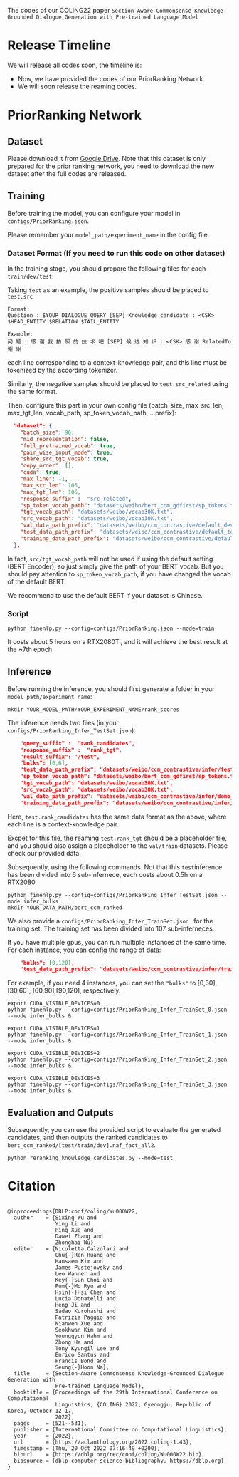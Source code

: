 The codes of our COLING22 paper `Section-Aware Commonsense Knowledge-Grounded Dialogue Generation with
               Pre-trained Language Model`

# Release Timeline 
We will release all codes soon, the timeline is:

- Now, we have provided the codes of our PriorRanking Network.
- We will soon release the reaming codes.

# PriorRanking Network

## Dataset 

Please download it from [Google Drive](https://drive.google.com/file/d/1Sipkjih_vII9MmarOVto-G4bc0PaDoE-/view?usp=sharing). Note that this dataset is only prepared for the prior ranking network, you need to download the new dataset after the full codes are released.


## Training
Before training the model, you can configure your model in ``configs/PriorRanking.json``. 

Please remember your ``model_path/experiment_name`` in the config file.

### Dataset Format (If you need to run this code on other dataset)
In the training stage, you should prepare the following files for each ``train/dev/test``:

Taking ``test`` as an example, the positive samples should be placed to ``test.src``
```commandline
Format:
Question : $YOUR_DIALOGUE_QUERY [SEP] Knowledge candidate : <CSK> $HEAD_ENTITY $RELATION $TAIL_ENTITY

Example:
问 题 : 感 谢 我 拍 照 的 技 术 吧 [SEP] 候 选 知 识 : <CSK> 感 谢 RelatedTo 谢 谢
```
each line corresponding to a context-knowledge pair, and this line must be tokenized by the according tokenizer.

Similarly, the negative samples should be placed to ``test.src_related`` using the same format.

Then, configure this part in your own config file (batch_size, max_src_len, max_tgt_len, vocab_path, sp_token_vocab_path, ...prefix):
```json
  "dataset": {
    "batch_size": 96,
    "mid_representation": false,
    "full_pretrained_vocab": true,
    "pair_wise_input_mode": true,
    "share_src_tgt_vocab": true,
    "copy_order": [],
    "cuda": true,
    "max_line": -1,
    "max_src_len": 105,
    "max_tgt_len": 105,
    "response_suffix" :  "src_related",
    "sp_token_vocab_path": "datasets/weibo/bert_ccm_gdfirst/sp_tokens.txt",
    "tgt_vocab_path": "datasets/weibo/vocab30K.txt",
    "src_vocab_path": "datasets/weibo/vocab30K.txt",
    "val_data_path_prefix": "datasets/weibo/ccm_contrastive/default_dev",
    "test_data_path_prefix": "datasets/weibo/ccm_contrastive/default_test",
    "training_data_path_prefix": "datasets/weibo/ccm_contrastive/default_train"
  },
```
In fact, ``src/tgt_vocab_path`` will not be used if using the default setting (BERT Encoder), so just simply give the path of your BERT vocab.
But you should pay attention to ``sp_token_vocab_path``, if you have changed the vocab of the default BERT.

We recommend to use the default BERT if your dataset is Chinese.

### Script
```commandline
python finenlp.py --config=configs/PriorRanking.json --mode=train
```

It costs about 5 hours on a RTX2080Ti, and it will achieve the best result at the ~7th epoch.
## Inference

Before running the inference, you should first generate a folder in your ``model_path/experiment_name``:
```commandline
mkdir YOUR_MODEL_PATH/YOUR_EXPERIMENT_NAME/rank_scores
```
The inference needs two files (in your `configs/PriorRanking_Infer_TestSet.json`):
```json
    "query_suffix" :  "rank_candidates",
    "response_suffix" :  "rank_tgt",
    "result_suffix": "/test",
    "bulks": [0,6],
    "test_data_path_prefix": "datasets/weibo/ccm_contrastive/infer/test_rank",
    "sp_token_vocab_path": "datasets/weibo/bert_ccm_gdfirst/sp_tokens.txt",
    "tgt_vocab_path": "datasets/weibo/vocab30K.txt",
    "src_vocab_path": "datasets/weibo/vocab30K.txt",
    "val_data_path_prefix": "datasets/weibo/ccm_contrastive/infer/demo_rank",
    "training_data_path_prefix": "datasets/weibo/ccm_contrastive/infer/demo_rank"
```
Here, `test.rank_candidates` has the same data format as the above, where each line is a context-knowledge pair. 

Excpet for this file, the reaming `test.rank_tgt` should be a placeholder file, and you should also assign a placeholder to the `val/train` datasets. Please check our provided data.



Subsequently, using the following commands. Not that this ``test``inference has been divided into 6 sub-infernece, each costs about 0.5h on a RTX2080.
```commandline
python finenlp.py --config=configs/PriorRanking_Infer_TestSet.json --mode infer_bulks
mkdir YOUR_DATA_PATH/bert_ccm_ranked
```
We also provide a ``configs/PriorRanking_Infer_TrainSet.json `` for the training set. The training set has been divided into 107  sub-inferneces.

If you have multiple gpus, you can run multiple instances at the same time. For each instance, you can config the range of data:

```json
    "bulks": [0,120],
    "test_data_path_prefix": "datasets/weibo/ccm_contrastive/infer/train_rank",
```
For example, if you need 4 instances, you can set the `"bulks"` to  [0,30], [30,60], [60,90],[90,120], respectively.
```commandline
export CUDA_VISIBLE_DEVICES=0
python finenlp.py --config=configs/PriorRanking_Infer_TrainSet_0.json --mode infer_bulks &

export CUDA_VISIBLE_DEVICES=1
python finenlp.py --config=configs/PriorRanking_Infer_TrainSet_1.json --mode infer_bulks &

export CUDA_VISIBLE_DEVICES=2
python finenlp.py --config=configs/PriorRanking_Infer_TrainSet_2.json --mode infer_bulks &

export CUDA_VISIBLE_DEVICES=3
python finenlp.py --config=configs/PriorRanking_Infer_TrainSet_3.json --mode infer_bulks &
```

## Evaluation and Outputs
Subsequently, you can use the provided script to evaluate the generated candidates, and then outputs the ranked candidates to `bert_ccm_ranked/[test/train/dev].naf_fact_all2`.

```commandline
python reranking_knowledge_candidates.py --mode=test
```

# Citation

```commandline

@inproceedings{DBLP:conf/coling/Wu000W22,
  author    = {Sixing Wu and
               Ying Li and
               Ping Xue and
               Dawei Zhang and
               Zhonghai Wu},
  editor    = {Nicoletta Calzolari and
               Chu{-}Ren Huang and
               Hansaem Kim and
               James Pustejovsky and
               Leo Wanner and
               Key{-}Sun Choi and
               Pum{-}Mo Ryu and
               Hsin{-}Hsi Chen and
               Lucia Donatelli and
               Heng Ji and
               Sadao Kurohashi and
               Patrizia Paggio and
               Nianwen Xue and
               Seokhwan Kim and
               Younggyun Hahm and
               Zhong He and
               Tony Kyungil Lee and
               Enrico Santus and
               Francis Bond and
               Seung{-}Hoon Na},
  title     = {Section-Aware Commonsense Knowledge-Grounded Dialogue Generation with
               Pre-trained Language Model},
  booktitle = {Proceedings of the 29th International Conference on Computational
               Linguistics, {COLING} 2022, Gyeongju, Republic of Korea, October 12-17,
               2022},
  pages     = {521--531},
  publisher = {International Committee on Computational Linguistics},
  year      = {2022},
  url       = {https://aclanthology.org/2022.coling-1.43},
  timestamp = {Thu, 20 Oct 2022 07:16:49 +0200},
  biburl    = {https://dblp.org/rec/conf/coling/Wu000W22.bib},
  bibsource = {dblp computer science bibliography, https://dblp.org}
}

```


